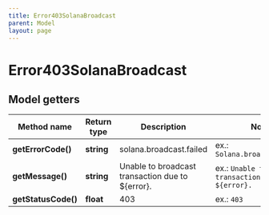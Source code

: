 ```yaml
---
title: Error403SolanaBroadcast
parent: Model
layout: page
---
```


# Error403SolanaBroadcast

## Model getters

Method name | Return type | Description | Notes
------------ | ------------- | ------------- | -------------
**getErrorCode()** | **string** | solana.broadcast.failed | ex.: `Solana.broadcast.failed`
**getMessage()** | **string** | Unable to broadcast transaction due to ${error}. | ex.: `Unable to broadcast transaction due to ${error}.`
**getStatusCode()** | **float** | 403 | ex.: `403`

